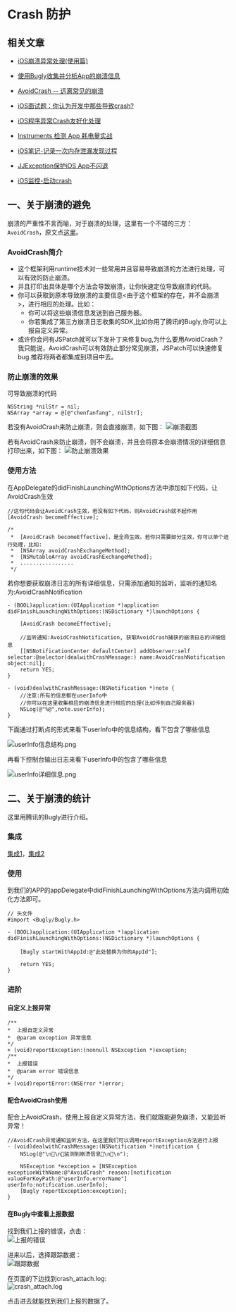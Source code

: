 
# Crash 防护

## 相关文章

* [iOS崩溃异常处理(使用篇)](https://www.jianshu.com/p/4d32664dcfdb)
* [使用Bugly收集并分析App的崩溃信息](https://www.jianshu.com/p/b0afae74d34b)
* [AvoidCrash -- 远离常见的崩溃](https://www.jianshu.com/p/b7a7ae0c9243)
* [iOS面试题：你认为开发中那些导致crash?](https://www.jianshu.com/p/cde95701266d)
    
* [iOS程序异常Crash友好化处理](https://mp.weixin.qq.com/s/rVPVUwFdsn8nYBJZM8YGyg)
* [Instruments 检测 App 耗电量实战](https://mp.weixin.qq.com/s/jWTXynxJ2qEUGO_b6GzbjQ)
* [iOS笔记-记录一次内存泄漏发现过程](https://mp.weixin.qq.com/s/g5WxKO0eOf6ho_9s8nSrgw)
* [JJException保护iOS App不闪退](https://mp.weixin.qq.com/s/s5256sLLdMQv94n4tN1bQw)
* [iOS监控-启动crash](https://mp.weixin.qq.com/s?__biz=MjM5OTM0MzIwMQ==&mid=2652560466&idx=1&sn=1fe5bf728754f6028d026c231b34f5c2&chksm=bcd2995c8ba5104ace0a6a685451bed12f1eb0745b70d791c2d360ba8e41ab9f7859b4af1cb3&scene=21#wechat_redirect)

## 一、关于崩溃的避免

崩溃的严重性不言而喻，对于崩溃的处理，这里有一个不错的三方：`AvoidCrash`，原文点[这里](https://www.jianshu.com/p/b7a7ae0c9243)。

### AvoidCrash简介

* 这个框架利用runtime技术对一些常用并且容易导致崩溃的方法进行处理，可以有效的防止崩溃。
* 并且打印出具体是哪个方法会导致崩溃，让你快速定位导致崩溃的代码。
* 你可以获取到原本导致崩溃的主要信息<由于这个框架的存在，并不会崩溃>，进行相应的处理。比如：
    * 你可以将这些崩溃信息发送到自己服务器。
    * 你若集成了第三方崩溃日志收集的SDK,比如你用了腾讯的Bugly,你可以上报自定义异常。
* 或许你会问有JSPatch就可以下发补丁来修复bug,为什么要用AvoidCrash？我只能说，AvoidCrash可以有效防止部分常见崩溃，JSPatch可以快速修复bug.推荐将两者都集成到项目中去。

### 防止崩溃的效果

可导致崩溃的代码

```
NSString *nilStr = nil;
NSArray *array = @[@"chenfanfang", nilStr];
```

若没有AvoidCrash来防止崩溃，则会直接崩溃，如下图：
![崩溃截图](https://upload-images.jianshu.io/upload_images/1594675-4abb204d9d7454bd.png)

若有AvoidCrash来防止崩溃，则不会崩溃，并且会将原本会崩溃情况的详细信息打印出来，如下图：
![防止崩溃效果](https://upload-images.jianshu.io/upload_images/1594675-8ae14bf8df0dd3dd.png)

### 使用方法

在AppDelegate的didFinishLaunchingWithOptions方法中添加如下代码，让AvoidCrash生效

```
//这句代码会让AvoidCrash生效，若没有如下代码，则AvoidCrash就不起作用
[AvoidCrash becomeEffective];

/*
 *  [AvoidCrash becomeEffective]，是全局生效。若你只需要部分生效，你可以单个进行处理，比如:
 *  [NSArray avoidCrashExchangeMethod];
 *  [NSMutableArray avoidCrashExchangeMethod];
 *  .................
 */
```

若你想要获取崩溃日志的所有详细信息，只需添加通知的监听，监听的通知名为:AvoidCrashNotification

```
- (BOOL)application:(UIApplication *)application didFinishLaunchingWithOptions:(NSDictionary *)launchOptions {
    
    [AvoidCrash becomeEffective];
    
    //监听通知:AvoidCrashNotification, 获取AvoidCrash捕获的崩溃日志的详细信息
    [[NSNotificationCenter defaultCenter] addObserver:self selector:@selector(dealwithCrashMessage:) name:AvoidCrashNotification object:nil];
    return YES;
}

- (void)dealwithCrashMessage:(NSNotification *)note {
    //注意:所有的信息都在userInfo中
    //你可以在这里收集相应的崩溃信息进行相应的处理(比如传到自己服务器)
    NSLog(@"%@",note.userInfo);
}
```

下面通过打断点的形式来看下userInfo中的信息结构，看下包含了哪些信息

![userInfo信息结构.png](https://upload-images.jianshu.io/upload_images/2525930-4c7135634c96a5b9.png?imageMogr2/auto-orient/strip%7CimageView2/2/w/1240)

再看下控制台输出日志来看下userInfo中的包含了哪些信息

![userInfo详细信息.png](https://upload-images.jianshu.io/upload_images/2525930-0d3ed90bdb53496c.png?imageMogr2/auto-orient/strip%7CimageView2/2/w/1240)






## 二、关于崩溃的统计

这里用腾讯的Bugly进行介绍。

### 集成

[集成1](https://www.jianshu.com/p/4d32664dcfdb)，[集成2](https://www.jianshu.com/p/b0afae74d34b)

### 使用

到我们的APP的appDelegate中didFinishLaunchingWithOptions方法内调用初始化方法即可。

```
// 头文件
#import <Bugly/Bugly.h>

- (BOOL)application:(UIApplication *)application didFinishLaunchingWithOptions:(NSDictionary *)launchOptions {

    [Bugly startWithAppId:@"此处替换为你的AppId"];

    return YES;
}

```

### 进阶

#### 自定义上报异常

```
/**
*  上报自定义异常
*  @param exception 异常信息
*/
+ (void)reportException:(nonnull NSException *)exception;
/**
*  上报错误
*  @param error 错误信息
*/
+ (void)reportError:(NSError *)error;
```

#### 配合AvoidCrash使用

配合上AvoidCrash，使用上报自定义异常方法，我们就既能避免崩溃，又能监听异常！

```
//AvoidCrash异常通知监听方法，在这里我们可以调用reportException方法进行上报
- (void)dealwithCrashMessage:(NSNotification *)notification {
    NSLog(@"\n🚫\n🚫监测到崩溃信息🚫\n🚫\n");
    
    NSException *exception = [NSException exceptionWithName:@"AvoidCrash" reason:[notification valueForKeyPath:@"userInfo.errorName"] userInfo:notification.userInfo];
    [Bugly reportException:exception];
}
```

#### 在Bugly中查看上报数据 

找到我们上报的错误，点击：  
![上报的错误](https://upload-images.jianshu.io/upload_images/2525930-3e7ab4789730e259.png?imageMogr2/auto-orient/strip%7CimageView2/2/w/1240)

进来以后，选择跟踪数据：  
![跟踪数据](https://upload-images.jianshu.io/upload_images/2525930-bced88f2ba3c1dde.png?imageMogr2/auto-orient/strip%7CimageView2/2/w/1240)

在页面的下边找到crash_attach.log:  
![crash_attach.log](https://upload-images.jianshu.io/upload_images/2525930-425fc9185a2fe50e.png?imageMogr2/auto-orient/strip%7CimageView2/2/w/1240)  

点击进去就能找到我们上报的数据了。









